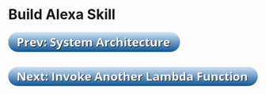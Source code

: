 # Build Alexa Skill

<img src="./assets/prev_1.png" style="float:left; margin-bottom: 30px;"></img>
<img src="./assets/next_1.png" style="float:right;"></img>

